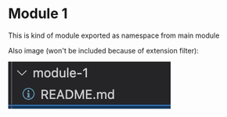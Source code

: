 # Module 1

This is kind of module exported as namespace from main module

Also image (won't be included because of extension filter):

![module1](./module1.jpg)
